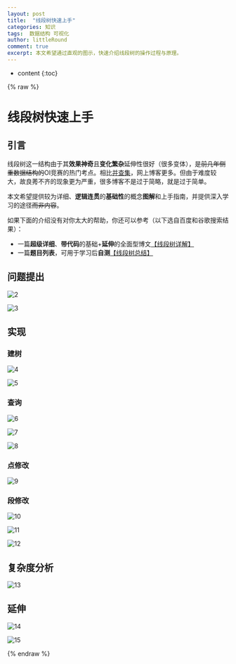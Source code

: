 ```yaml
---
layout: post
title:  "线段树快速上手"
categories: 知识
tags:  数据结构 可视化
author: littleRound
comment: true
excerpt: 本文希望通过直观的图示，快速介绍线段树的操作过程与原理。
---
```


* content
{:toc}

{% raw %}

# 线段树快速上手

## 引言

线段树这一结构由于其**效果神奇**且**变化繁杂**延伸性很好（很多变体），是~~前几年侧重数据结构的~~OI竞赛的热门考点。相比[并查集](https://littleround.cn/2019/01/12/%E5%B9%B6%E6%9F%A5%E9%9B%86%E5%BF%AB%E9%80%9F%E4%B8%8A%E6%89%8B/)，网上博客更多。但由于难度较大，故良莠不齐的现象更为严重，很多博客不是过于简略，就是过于简单。

本文希望提供较为详细、**逻辑连贯**的**基础性**的概念**图解**和上手指南，并提供深入学习的途径~~而非内容~~。

如果下面的介绍没有对你太大的帮助，你还可以参考（以下选自百度和谷歌搜索结果）：

- 一篇**超级详细**、**带代码**的基础+**延伸**的全面型博文[【线段树详解】](https://www.cnblogs.com/AC-King/p/7789013.html)
- 一篇**题目列表**，可用于学习后**自测**[【线段树总结】](https://blog.csdn.net/shiqi_614/article/details/8228102)



## 问题提出

![2](/static/post_resource/2019-03-16-2.PNG)

![3](/static/post_resource/2019-03-16-3.PNG)

## 实现

### 建树

![4](/static/post_resource/2019-03-16-4.PNG)

![5](/static/post_resource/2019-03-16-5.PNG)

### 查询

![6](/static/post_resource/2019-03-16-6.PNG)

![7](/static/post_resource/2019-03-16-7.PNG)

![8](/static/post_resource/2019-03-16-8.PNG)

### 点修改

![9](/static/post_resource/2019-03-16-9.PNG)

### 段修改

![10](/static/post_resource/2019-03-16-10.PNG)

![11](/static/post_resource/2019-03-16-11.PNG)

![12](/static/post_resource/2019-03-16-12.PNG)

## 复杂度分析

![13](/static/post_resource/2019-03-16-13.PNG)

## 延伸

![14](/static/post_resource/2019-03-16-14.PNG)

![15](/static/post_resource/2019-03-16-15.PNG)

{% endraw %}
